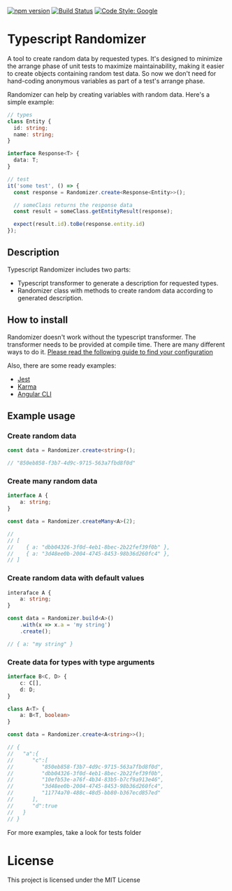 [![npm version](https://badge.fury.io/js/ts-randomizer.svg)](https://badge.fury.io/js/ts-randomizer) [![Build Status](https://travis-ci.com/vposd/ts-randomizer.svg?branch=master)](https://travis-ci.com/vposd/ts-randomizer) [![Code Style: Google](https://img.shields.io/badge/code%20style-google-blueviolet.svg)](https://github.com/google/gts)

# Typescript Randomizer
A tool to create random data by requested types.
It's designed to minimize the arrange phase of unit tests to maximize maintainability, making it easier to create objects containing random test data.
So now we don't need for hand-coding anonymous variables as part of a test's arrange phase.

Randomizer can help by creating variables with random data. Here's a simple example:

```typescript
// types
class Entity {
  id: string;
  name: string;
}

interface Response<T> {
  data: T;
}

// test
it('some test', () => {
  const response = Randomizer.create<Response<Entity>>();

  // someClass returns the response data
  const result = someClass.getEntityResult(response);

  expect(result.id).toBe(response.entity.id)
});
```

## Description
Typescript Randomizer includes two parts:
 - Typescript transformer to generate a description for requested types.
 - Randomizer class with methods to create random data according to generated description.

## How to install
Randomizer doesn't work without the typescript transformer. The transformer needs to be provided at compile time. There are many different ways to do it.
[Please read the following guide to find your configuration](https://github.com/vposd/ts-randomizer/blob/master/docs/TRANSFORMER.md)

Also, there are some ready examples:
 - [Jest](https://github.com/vposd/ts-randomizer/tree/master/examples/jest)
 - [Karma](https://github.com/vposd/ts-randomizer/tree/master/examples/karma-webpack)
 - [Angular CLI](https://github.com/vposd/ts-randomizer/tree/master/examples/angular)

## Example usage
### Create random data
```typescript
const data = Randomizer.create<string>();

// "850eb858-f3b7-4d9c-9715-563a7fbd8f0d"
```

### Create many random data
```typescript
interface A {
    a: string;
}

const data = Randomizer.createMany<A>(2);

//
// [
//    { a: "dbb04326-3f0d-4eb1-8bec-2b22fef39f0b" },
//    { a: "3d48ee0b-2004-4745-8453-98b36d260fc4" },
// ]
```
### Create random data with default values
```typescript
interaface A {
    a: string;
}

const data = Randomizer.build<A>()
    .with(x => x.a = 'my string')
    .create();

// { a: "my string" }
```

### Create data for types with type arguments
```typescript
interface B<C, D> {
    c: C[],
    d: D;
}

class A<T> {
    a: B<T, boolean>
}

const data = Randomizer.create<A<string>>();

// {
//   "a":{
//      "c":[
//         "850eb858-f3b7-4d9c-9715-563a7fbd8f0d",
//         "dbb04326-3f0d-4eb1-8bec-2b22fef39f0b",
//         "10efb53e-a76f-4b34-83b5-b7cf9a913e46",
//         "3d48ee0b-2004-4745-8453-98b36d260fc4",
//         "11774a70-488c-48d5-bb80-b367ecd857ed"
//      ],
//      "d":true
//   }
// }
```
For more examples, take a look for tests folder

# License
This project is licensed under the MIT License
